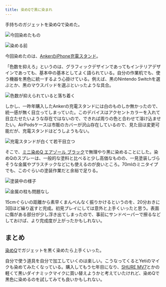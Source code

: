 ```yaml
---
title: 染めQで黒に染まれ
---
```

手持ちのガジェットを染めQで染めた。

![](https://lh3.googleusercontent.com/VM29nU7GqilZpZE9ZMIjVws8qm049qXlL6M7cDad9ExB7dx8N-m1Gv1GJMjmQPc096KUxOWz8MbVihMhQAdwFpOixCTJ-cdVDSHLiqyk3fX9EXMnzjSNJUP93LH08Q4fo53RAe4a3cV21-sBVbBvT_6TB2d88fSM2oKHFK9Uk06knzwP-99fC1bviX0b "今回染めたもの")

![](https://lh3.googleusercontent.com/OIZpIFfLR9tgnx28-t5O9YjdGXLCHXENXllaiWS68VIWlHDSSJ63ooHyU0nMLS8hoDmKu84cO20wFhu-GEaugtAxTpV3eZeA-fQVEW5dGzBvESpecSO01FIb2zNFmktll1CZOKrHIv7px7rEowmrQ-XffFIybKWguP9DeKuiiOW8o4Pra71gXIhEQl9R "染める前")

今回染めたのは、[AnkerのiPhone充電スタンド](https://r7kamura.com/articles/2021-09-06-anker-iphone-stand)。

「色数を抑えろ」というのは、グラフィックデザインであってもインテリアデザインであっても、基本中の基本としてよく語られている。自分の作業机でも、使う機器を黒色に統一するよう心掛けている。例えば、黒のNintendo Switchを選ぶとか、黒のマウスパッドを選ぶといったような具合。

![](https://lh5.googleusercontent.com/Ew_ZzYsHnZgT9eV0E_bk-jrcNB5DoL8sRn4tXkfCzFFoHpWHE9VxMdxP6sDNjpoZ4YVhCXvCJ4HDll8aP_-8lOAr8arDfav4GPWIO_bm4Bn1BIAUSXwYhCd5MZ2UHF5rl6zyUIU49xiUH5iorQZWbasSP-uWZqiqofOhW1QPmCwNqVMzI4SMVNBwhY1W "色数が抑えられていると落ち着く")

しかし、一昨年購入したAnkerの充電スタンドには白のものしか無かったので、統一感が無く目立ってしまっていた。このデバイスはアクセントカラーを入れて目立たせたいような存在ではないので、できれば周りの色と合わせて溶け込ませたい。AirPodsケースは市販のカバーが沢山存在しているので、見た目は変更可能だが、充電スタンドはどうしようもない。

![](https://lh5.googleusercontent.com/dqZtyrEojUIf9k2JCU3tVpOHDwqb6EB7JDJxQpdkD9-o5IRoSgGnSvCeiOQL0HIBvW3kevwj1i1gwubQxWc0rtAWxk07mLic1lv72ACLQBhVVE-3ZyKSp0pFI6M_lKw86V6xKqcpwmrjJIERUnHKs7n6kfjRUHfsn8rhqI2psDyYrlJpUDAXtkhluKDL "充電スタンドが白くて若干目立つ")

そこで、[ミニ染めQ エアゾール ブラック](https://www.amazon.co.jp/dp/B003QMFUKO)で無理やり黒に染めることにした。染めQのスプレーは、一般的な塗料と比べると少し高価なものの、一見塗装しづらそうな金属やプラスチックなどにも使えるのが良いところ。70mlのミニタイプでも、このぐらいの塗装作業だと余裕で足りる。

![](https://lh3.googleusercontent.com/7fd191FBERHF8Hc2Vs87SJZEUhTFfo3hzgqR3rNQFwyRnOnQMgGrjXu-Ux0hzhyz9nCdxQrU7CgoZJHKm7J-jD0d9Q4C7HBMElf6C0f3z0gnhR6KyiIft02lAszPWMsQK2_GPh3w7S908QRyvTUf91eeUVK15p8NTP2e8oA3LHutRboWRmfnHxgq371x "塗装中の様子")

![](https://lh6.googleusercontent.com/zodMpCxPU6M_2BjUSpD9YqLxdJq80-WmeWCSt5T3dzVlNc6ZjGe7sro9Gc8Ax84ewWptZej8hJhZqcxINb6iGA1CZK7PR5Cuex13gKeNYXpqEsYU5NjhFBMi0NqvfKVsPgvWQ8M3z8_PyfKw0N1nu-D8hvcYMokv6K3Ep3LSaWNDWiqYbRvQpU_w5iC4 "金属の柱も問題なし")

15cmぐらいの距離から素早くまんべんなく振りかけるというのを、20分おきに3回ほど繰り返すと完成。初見プレイにしては意外と上手くいったと思う。表面に傷がある部分が少し浮き出てしまったので、事前にサンドペーパーで擦るなどしておけば、より完成度が上がったかもしれない。

まとめ
---

[染めQ](https://www.amazon.co.jp/dp/B003QMFUKO)でガジェットを黒く染めたら上手くいった。

自分で使う道具を自分で加工していくのは楽しい。こうなってくるとYetiのマイクも染めてみたくなっている。購入してもう七年目になり、[SHURE MV7](https://www.amazon.co.jp/dp/B08KY7G1GV)とかの軽くて黒いダイナミックマイクに買い替えようかと考えていたけれど、染めQで黒色に染めるのを試してみても良いかもしれない。
